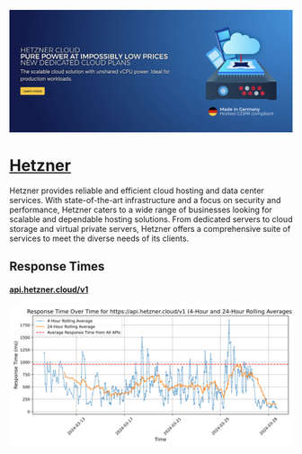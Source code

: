 [![Visit Hetzner](imagePreview.png)](https://hetzner.com)

# [Hetzner](https://hetzner.com)

Hetzner provides reliable and efficient cloud hosting and data center services. With state-of-the-art infrastructure and a focus on security and performance, Hetzner caters to a wide range of businesses looking for scalable and dependable hosting solutions. From dedicated servers to cloud storage and virtual private servers, Hetzner offers a comprehensive suite of services to meet the diverse needs of its clients.

## Response Times

#### [api.hetzner.cloud/v1](https://api.hetzner.cloud/v1)

![api.hetzner.cloud/v1](response-time-charts/6170692e6865747a6e65722e636c6f75642f7631.svg)
